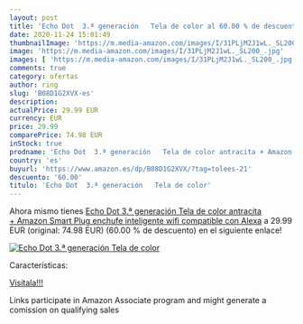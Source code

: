 ```yaml
---
layout: post
title: 'Echo Dot  3.ª generación   Tela de color al 60.00 % de descuento'
date: 2020-11-24 15:01:49
thumbnailImage: 'https://m.media-amazon.com/images/I/31PLjM2J1wL._SL200_.jpg'
image: 'https://m.media-amazon.com/images/I/31PLjM2J1wL._SL200_.jpg'
images: [ 'https://m.media-amazon.com/images/I/31PLjM2J1wL._SL200_.jpg' ]
comments: true
category: ofertas
author: ring
slug: 'B08D1G2XVX-es'
description:
actualPrice: 29.99 EUR
currency: EUR
price: 29.99
comparePrice: 74.98 EUR
inStock: true
prodname: 'Echo Dot  3.ª generación   Tela de color antracita + Amazon Smart Plug  enchufe inteligente wifi   compatible con Alexa'
country: 'es'
buyurl: 'https://www.amazon.es/dp/B08D1G2XVX/?tag=tolees-21'
descuento: '60.00'
titulo: 'Echo Dot  3.ª generación   Tela de color'
---
```


Ahora mismo tienes [Echo Dot  3.ª generación   Tela de color antracita + Amazon Smart Plug  enchufe inteligente wifi   compatible con Alexa](https://www.amazon.es/dp/B08D1G2XVX/?tag=tolees-21) a 29.99 EUR (original: 74.98 EUR) (60.00 %  de descuento) en el siguiente enlace!

[![Echo Dot  3.ª generación   Tela de color](https://m.media-amazon.com/images/I/31PLjM2J1wL._SL200_.jpg)](https://www.amazon.es/dp/B08D1G2XVX/?tag=tolees-21)

Características:


[Visítala!!!](https://www.amazon.es/dp/B08D1G2XVX/?tag=tolees-21)

Links participate in Amazon Associate program and might generate a comission on qualifying sales
